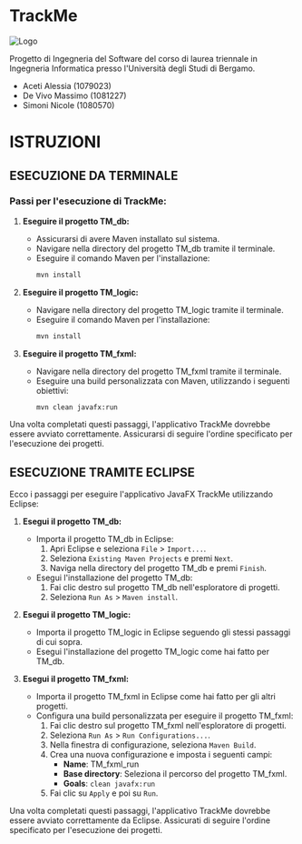 # TrackMe

  ![Logo](https://github.com/alexxiuccia/TrackMe/assets/92911810/9bcbcbcf-0611-4adf-bdf8-306c6fd02873)

Progetto di Ingegneria del Software del corso di laurea triennale in Ingegneria Informatica presso l'Università degli Studi di Bergamo.

* Aceti Alessia (1079023)
* De Vivo Massimo (1081227)
* Simoni Nicole (1080570)

# **ISTRUZIONI**

## **ESECUZIONE DA TERMINALE**
### Passi per l'esecuzione di TrackMe:

1. **Eseguire il progetto TM_db:**
   - Assicurarsi di avere Maven installato sul sistema.
   - Navigare nella directory del progetto TM_db tramite il terminale.
   - Eseguire il comando Maven per l'installazione:
     ```bash
     mvn install
     ```

2. **Eseguire il progetto TM_logic:**
   - Navigare nella directory del progetto TM_logic tramite il terminale.
   - Eseguire il comando Maven per l'installazione:
     ```bash
     mvn install
     ```

3. **Eseguire il progetto TM_fxml:**
   - Navigare nella directory del progetto TM_fxml tramite il terminale.
   - Eseguire una build personalizzata con Maven, utilizzando i seguenti obiettivi:
     ```bash
     mvn clean javafx:run
     ```

Una volta completati questi passaggi, l'applicativo TrackMe dovrebbe essere avviato correttamente. Assicurarsi di seguire l'ordine specificato per l'esecuzione dei progetti.

## **ESECUZIONE TRAMITE ECLIPSE**
Ecco i passaggi per eseguire l'applicativo JavaFX TrackMe utilizzando Eclipse:

1. **Esegui il progetto TM_db:**
   - Importa il progetto TM_db in Eclipse:
     1. Apri Eclipse e seleziona `File` > `Import...`.
     2. Seleziona `Existing Maven Projects` e premi `Next`.
     3. Naviga nella directory del progetto TM_db e premi `Finish`.
   - Esegui l'installazione del progetto TM_db:
     1. Fai clic destro sul progetto TM_db nell'esploratore di progetti.
     2. Seleziona `Run As` > `Maven install`.

2. **Esegui il progetto TM_logic:**
   - Importa il progetto TM_logic in Eclipse seguendo gli stessi passaggi di cui sopra.
   - Esegui l'installazione del progetto TM_logic come hai fatto per TM_db.

3. **Esegui il progetto TM_fxml:**
   - Importa il progetto TM_fxml in Eclipse come hai fatto per gli altri progetti.
   - Configura una build personalizzata per eseguire il progetto TM_fxml:
     1. Fai clic destro sul progetto TM_fxml nell'esploratore di progetti.
     2. Seleziona `Run As` > `Run Configurations...`.
     3. Nella finestra di configurazione, seleziona `Maven Build`.
     4. Crea una nuova configurazione e imposta i seguenti campi:
        - **Name**: TM_fxml_run
        - **Base directory**: Seleziona il percorso del progetto TM_fxml.
        - **Goals**: `clean javafx:run`
     5. Fai clic su `Apply` e poi su `Run`.

Una volta completati questi passaggi, l'applicativo TrackMe dovrebbe essere avviato correttamente da Eclipse. Assicurati di seguire l'ordine specificato per l'esecuzione dei progetti.

